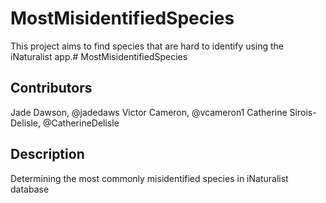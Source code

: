 
# MostMisidentifiedSpecies
This project aims to find species that are hard to identify using the iNaturalist app.# MostMisidentifiedSpecies

## Contributors
Jade Dawson, @jadedaws
Victor Cameron, @vcameron1
Catherine Sirois-Delisle, @CatherineDelisle

## Description
Determining the most commonly misidentified species in iNaturalist database


